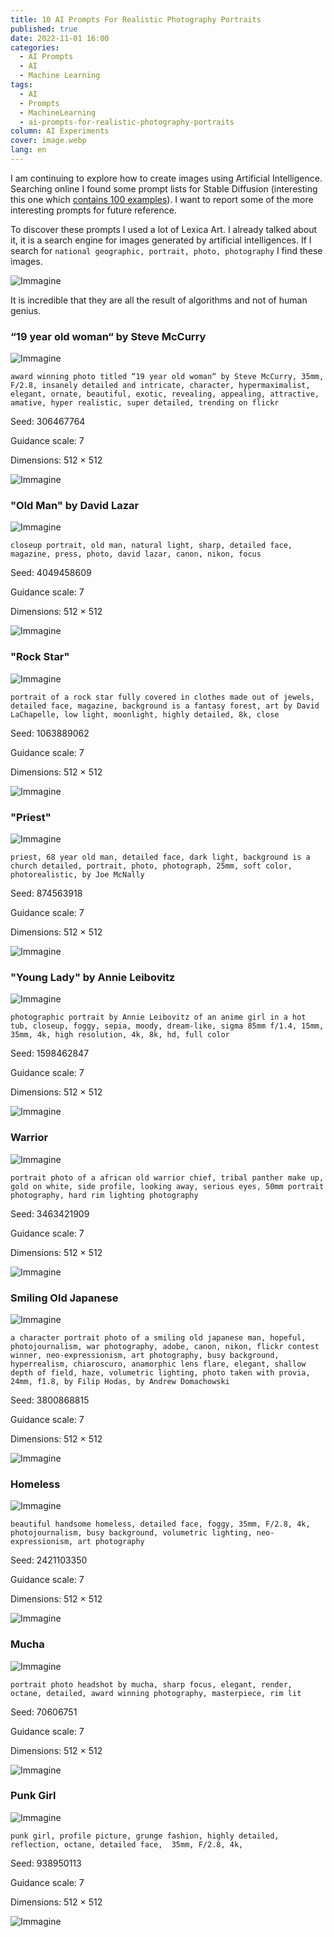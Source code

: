 ```yaml
---
title: 10 AI Prompts For Realistic Photography Portraits
published: true
date: 2022-11-01 16:00
categories:
  - AI Prompts
  - AI
  - Machine Learning
tags:
  - AI
  - Prompts
  - MachineLearning
  - ai-prompts-for-realistic-photography-portraits
column: AI Experiments
cover: image.webp
lang: en
---
```


I am continuing to explore how to create images using Artificial Intelligence. Searching online I found some prompt lists for Stable Diffusion (interesting this one which [contains 100 examples](https://mpost.io/best-100-stable-diffusion-prompts-the-most-beautiful-ai-text-to-image-prompts/)). I want to report some of the more interesting prompts for future reference.

To discover these prompts I used a lot of Lexica Art. I already talked about it, it is a search engine for images generated by artificial intelligences. If I search for `national geographic, portrait, photo, photography` I find these images.

![Immagine](./gallery-portrait.webp)

It is incredible that they are all the result of algorithms and not of human genius.

### “19 year old woman“ by Steve McCurry

![Immagine](./portrait-01.webp)

```
award winning photo titled “19 year old woman“ by Steve McCurry, 35mm, F/2.8, insanely detailed and intricate, character, hypermaximalist, elegant, ornate, beautiful, exotic, revealing, appealing, attractive, amative, hyper realistic, super detailed, trending on flickr
```

Seed: 306467764

Guidance scale: 7

Dimensions: 512 × 512

![Immagine](./portrait-01-variations.webp)

### "Old Man" by David Lazar

![Immagine](./portrait-02.webp)

```
closeup portrait, old man, natural light, sharp, detailed face, magazine, press, photo, david lazar, canon, nikon, focus
```

Seed: 4049458609

Guidance scale: 7

Dimensions: 512 × 512

![Immagine](./portrait-02-variations.webp)

### "Rock Star"

![Immagine](./portrait-03.webp)

```
portrait of a rock star fully covered in clothes made out of jewels, detailed face, magazine, background is a fantasy forest, art by David LaChapelle, low light, moonlight, highly detailed, 8k, close
```

Seed: 1063889062

Guidance scale: 7

Dimensions: 512 × 512

![Immagine](./portrait-03-variations.webp)

### "Priest"

![Immagine](./portrait-04.webp)

```
priest, 68 year old man, detailed face, dark light, background is a church detailed, portrait, photo, photograph, 25mm, soft color, photorealistic, by Joe McNally
```

Seed: 874563918

Guidance scale: 7

Dimensions: 512 × 512

![Immagine](./portrait-04-variations.webp)

### "Young Lady" by Annie Leibovitz

![Immagine](./portrait-05.webp)

```
photographic portrait by Annie Leibovitz of an anime girl in a hot tub, closeup, foggy, sepia, moody, dream-like, sigma 85mm f/1.4, 15mm, 35mm, 4k, high resolution, 4k, 8k, hd, full color
```

Seed: 1598462847

Guidance scale: 7

Dimensions: 512 × 512

![Immagine](./portrait-05-variations.webp)

### Warrior

![Immagine](./portrait-06.webp)

```
portrait photo of a african old warrior chief, tribal panther make up, gold on white, side profile, looking away, serious eyes, 50mm portrait photography, hard rim lighting photography
```

Seed: 3463421909

Guidance scale: 7

Dimensions: 512 × 512

![Immagine](./portrait-06-variations.webp)

### Smiling Old Japanese

![Immagine](./portrait-07.webp)

```
a character portrait photo of a smiling old japanese man, hopeful, photojournalism, war photography, adobe, canon, nikon, flickr contest winner, neo-expressionism, art photography, busy background, hyperrealism, chiaroscuro, anamorphic lens flare, elegant, shallow depth of field, haze, volumetric lighting, photo taken with provia, 24mm, f1.8, by Filip Hodas, by Andrew Domachowski
```

Seed: 3800868815

Guidance scale: 7

Dimensions: 512 × 512

![Immagine](./portrait-07-variations.webp)

### Homeless

![Immagine](./portrait-08.webp)

```
beautiful handsome homeless, detailed face, foggy, 35mm, F/2.8, 4k, photojournalism, busy background, volumetric lighting, neo-expressionism, art photography
```

Seed: 2421103350

Guidance scale: 7

Dimensions: 512 × 512

![Immagine](./portrait-08-variations.webp)

### Mucha

![Immagine](./portrait-09.webp)

```
portrait photo headshot by mucha, sharp focus, elegant, render, octane, detailed, award winning photography, masterpiece, rim lit
```

Seed: 70606751

Guidance scale: 7

Dimensions: 512 × 512

![Immagine](./portrait-09-variations.webp)

### Punk Girl

![Immagine](./portrait-10.webp)

```
punk girl, profile picture, grunge fashion, highly detailed, reflection, octane, detailed face,  35mm, F/2.8, 4k,
```

Seed: 938950113

Guidance scale: 7

Dimensions: 512 × 512

![Immagine](./portrait-10-variations.webp)
